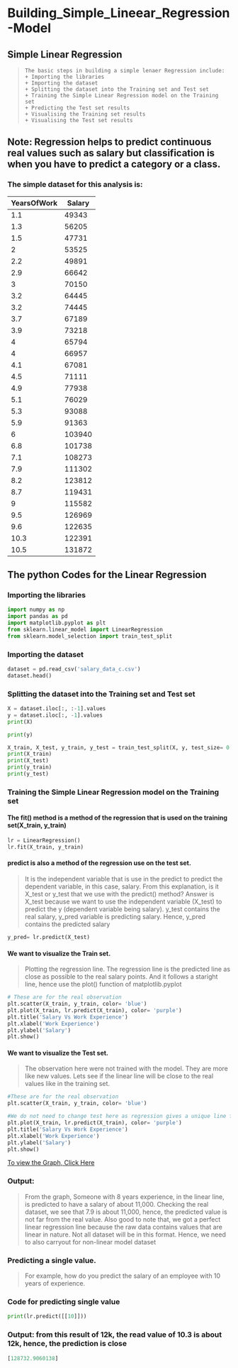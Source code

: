 # Building_Simple_Lineear_Regression-Model
## Simple Linear Regression
> ```pythob
> The basic steps in building a simple lenaer Regression include:
> + Importing the libraries
> + Importing the dataset
> + Splitting the dataset into the Training set and Test set
> + Training the Simple Linear Regression model on the Training set
> + Predicting the Test set results
> + Visualising the Training set results
> + Visualising the Test set results
> ``` 

## Note: Regression helps to predict continuous real values such as salary but classification is when you have to predict a category or a class.
### The simple dataset for this analysis is:
|YearsOfWork |	Salary |
|------------| --------|
|1.1|	49343|
|1.3	|56205|
|1.5|	47731|
|2	|53525|
|2.2	|49891|
|2.9|	66642|
|3|	70150|
|3.2|	64445|
|3.2	|74445|
|3.7|	67189|
|3.9|	73218|
|4|	65794|
|4	|66957|
|4.1|	67081|
|4.5|	71111|
|4.9|	77938|
|5.1	|76029|
|5.3|	93088|
|5.9|	91363|
|6	|103940|
|6.8|	101738|
|7.1|	108273|
|7.9|	111302|
|8.2	|123812|
|8.7|	119431|
|9	|115582|
|9.5	|126969|
|9.6	|122635|
|10.3	|122391|
|10.5|	131872|

## The python Codes for the Linear Regression
### Importing the libraries
```python
import numpy as np
import pandas as pd 
import matplotlib.pyplot as plt
from sklearn.linear_model import LinearRegression
from sklearn.model_selection import train_test_split
```

### Importing the dataset
```python
dataset = pd.read_csv('salary_data_c.csv')
dataset.head()
```

### Splitting the dataset into the Training set and Test set
```python
X = dataset.iloc[:, :-1].values
y = dataset.iloc[:, -1].values
print(X)

print(y)

X_train, X_test, y_train, y_test = train_test_split(X, y, test_size= 0.2, random_state= 3)
print(X_train)
print(X_test)
print(y_train)
print(y_test)
```

### Training the Simple Linear Regression model on the Training set
#### The fit() method is a method of the regression that is used on the training set(X_train, y_train)
```python
lr = LinearRegression()
lr.fit(X_train, y_train)
```

#### predict is also a method of the regression use on the test set. 
> It is the independent variable that is use in the predict to predict the dependent variable, in this case, salary. From this explanation, is it X_test or y_test that we use with the predict() method?
> Answer is X_test because we want to use the independent variable (X_test) to predict the y (dependent variable being salary). y_test contains the real salary, y_pred variable is predicting salary. Hence, y_pred contains the predicted salary

```python
y_pred= lr.predict(X_test)
```

#### We want to visualize the Train set. 
> Plotting the regression line. The regression line is the predicted line as close as possible to the real salary points. And it follows a staright line, hence use the plot() function of matplotlib.pyplot
```python
# These are for the real observation
plt.scatter(X_train, y_train, color= 'blue')
plt.plot(X_train, lr.predict(X_train), color= 'purple')
plt.title('Salary Vs Work Experience')
plt.xlabel('Work Experience')
plt.ylabel('Salary')
plt.show()
```

#### We want to visualize the Test set. 
> The observation here were not trained with the model. They are more like new values. Lets see if the linear line will be close to the real values like in the training set.

```python
#These are for the real observation
plt.scatter(X_train, y_train, color= 'blue')

#We do not need to change test here as regression gives a unique line for both cases
plt.plot(X_train, lr.predict(X_train), color= 'purple')
plt.title('Salary Vs Work Experience')
plt.xlabel('Work Experience')
plt.ylabel('Salary')
plt.show()
```
[To view the Graph, Click Here](https://colab.research.google.com/drive/14XbRoJjwGE-fDUezP3QtNszhLmAnA-yk#scrollTo=cbOFcIvmOIc8)

### Output:
> From the graph, Someone with 8 years experience, in the linear line, is predicted to have a salary of about 11,000. Checking the real dataset, we see that 7.9 is about 11,000, hence, the predicted value is not far from the real value.
> Also good to note that, we got a perfect linear regression line because the raw data contains values that are linear in nature. Not all dataset will be in this format. Hence, we need to also carryout for non-linear model dataset

### Predicting a single value. 
> For example, how do you predict the salary of an employee with 10 years of experience.

### Code for predicting single value
```python
print(lr.predict([[10]]))
```
### Output: from this result of 12k, the read value of 10.3 is about 12k, hence, the prediction is close
```python
[128732.9060138]
```

